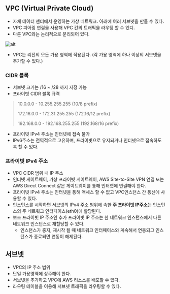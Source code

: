 ## VPC (Virtual Private Cloud)
- 자체 데이터 센터에서 운영하는 가상 네트워크. 아래에 여러 서브넷을 만들 수 있다.
- VPC 피어링 연결을 사용해 VPC 간의 트래픽을 라우팅 할 수 있디.
- 다른 VPC와는 논리적으로 분리되어 있다.

![alt](https://docs.aws.amazon.com/ko_kr/vpc/latest/userguide/images/vpc-diagram.png)
- VPC는 리전의 모든 가용 영역에 적용된다. (각 가용 영역에 하나 이상의 서브넷을 추가할 수 있다.)
### CIDR 블록
- 서브넷 크기는 /16 ~ /28 까지 지정 가능
- 프라이빗 CIDR 블록 규격
> 10.0.0.0        -   10.255.255.255  (10/8 prefix)
> 
> 172.16.0.0      -   172.31.255.255  (172.16/12 prefix)
> 
> 192.168.0.0     -   192.168.255.255 (192.168/16 prefix)
- 프라이빗 IPv4 주소는 인터넷에 접속 불가
- IPv6주소는 전역적으로 고유하며, 프라이빗으로 유지되거나 인터넷으로 접속하도록 할 수 있다.

### 프라이빗 IPv4 주소
- VPC CIDR 범위 내 IP 주소
- 인터넷 게이트웨이, 가상 프라이빗 게이트웨이, AWS Site-to-Site VPN 연결 또는 AWS Direct Connect 같은 게이트웨이를 통해 인터넷에 연결해야 한다.
- 프라이빗 IPv4 주소는 인터넷을 통해 액세스 할 수 없고 VPC인스턴스 간 통신에 사용할 수 있다.
- 인스턴스를 시작하면 서브넷의 IPv4 주소 범위에 속한 **주 프라이빗 IP주소**는 인스턴스의 주 네트워크 인터페이스(eth0)에 할당된다.
- 보조 프라이빗 IP 주소인 추가 프라이빗 IP 주소는 한 네트워크 인스턴스에서 다른 네트워크 인스턴스로 재할당할 수 있다.
  - 인스턴스가 중지, 재시작 될 때 네트워크 인터페이스와 계속해서 연동되고 인스턴스가 종료되면 연동이 해제된다.

## 서브넷
- VPC의 IP 주소 범위
- 단일 가용영역에 상주해야 한다.
- 서브넷을 추가하고 VPC에 AWS 리소스를 배포할 수 있다.
- 라우팅 테이블을 이용해 서브넷 트래픽을 라우팅할 수 있다.

